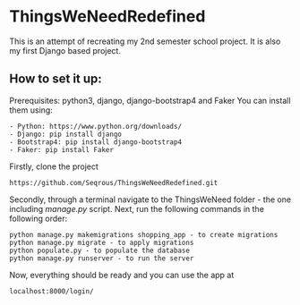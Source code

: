 # ThingsWeNeedRedefined

This is an attempt of recreating my 2nd semester school project. It is also my first Django based project.

## How to set it up:

Prerequisites: python3, django, django-bootstrap4 and Faker
You can install them using:
```
- Python: https://www.python.org/downloads/
- Django: pip install django
- Bootstrap4: pip install django-bootstrap4
- Faker: pip install Faker
```


Firstly, clone the project
```
https://github.com/Seqrous/ThingsWeNeedRedefined.git
```

Secondly, through a terminal navigate to the ThingsWeNeed folder - the one including *manage.py* script.
Next, run the following commands in the following order:
```
python manage.py makemigrations shopping_app - to create migrations
python manage.py migrate - to apply migrations
python populate.py - to populate the database
python manage.py runserver - to run the server
```

Now, everything should be ready and you can use the app at
```
localhost:8000/login/
```
